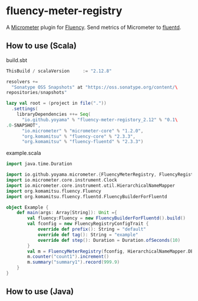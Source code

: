 # fluency-meter-registry

A [Micrometer](https://micrometer.io/) plugin for [Fluency](https://github.com/komamitsu/fluency).
Send metrics of Micrometer to [fluentd](https://www.fluentd.org/).

## How to use (Scala)
build.sbt
```scala
ThisBuild / scalaVersion     := "2.12.8"

resolvers +=
  "Sonatype OSS Snapshots" at "https://oss.sonatype.org/content/\
repositories/snapshots"

lazy val root = (project in file("."))
  .settings(
    libraryDependencies ++= Seq(
      "io.github.yoyama" % "fluency-meter-registory_2.12" % "0.1\
.0-SNAPSHOT",
      "io.micrometer" % "micrometer-core" % "1.2.0",
      "org.komamitsu" % "fluency-core" % "2.3.3",
      "org.komamitsu" % "fluency-fluentd" % "2.3.3")
```

example.scala
```scala
import java.time.Duration

import io.github.yoyama.micrometer.{FluencyMeterRegistry, FluencyRegistryConfigTrait}
import io.micrometer.core.instrument.Clock
import io.micrometer.core.instrument.util.HierarchicalNameMapper
import org.komamitsu.fluency.Fluency
import org.komamitsu.fluency.fluentd.FluencyBuilderForFluentd

object Example {
    def main(args: Array[String]): Unit ={
        val fluency:Fluency = new FluencyBuilderForFluentd().build()
        val fconfig = new FluencyRegistryConfigTrait {
            override def prefix(): String = "default"
            override def tag(): String = "example"
            override def step(): Duration = Duration.ofSeconds(10)
        }
        val m = FluencyMeterRegistry(fconfig, HierarchicalNameMapper.DEFAULT, Clock.SYSTEM, fluency)
        m.counter("count1").increment()
        m.summary("summary1").record(999.9)
    }
}
```
## How to use (Java)
```java

```

